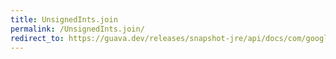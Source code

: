 ```yaml
---
title: UnsignedInts.join
permalink: /UnsignedInts.join/
redirect_to: https://guava.dev/releases/snapshot-jre/api/docs/com/google/common/primitives/UnsignedInts.html#join-java.lang.String-int...-
---
```

